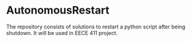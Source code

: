 # AutonomousRestart
The repository consists of solutions to restart a python script after being shutdown. It will be used in EECE 411 project.   
